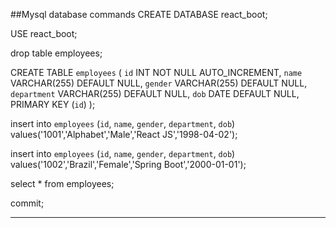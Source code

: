 ##Mysql database commands
CREATE DATABASE react_boot;

USE react_boot;

drop table employees;

CREATE TABLE `employees` (
    `id` INT NOT NULL AUTO_INCREMENT,
    `name` VARCHAR(255) DEFAULT NULL,
    `gender` VARCHAR(255) DEFAULT NULL,
    `department` VARCHAR(255) DEFAULT NULL,
    `dob` DATE DEFAULT NULL,
    PRIMARY KEY (`id`)
);

insert into `employees` (`id`, `name`, `gender`, `department`, `dob`) values('1001','Alphabet','Male','React JS','1998-04-02');

insert into `employees` (`id`, `name`, `gender`, `department`, `dob`) values('1002','Brazil','Female','Spring Boot','2000-01-01');

select * from employees;

commit;

-----